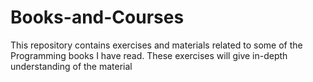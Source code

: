 # Books-and-Courses

This repository contains exercises and materials related to some of the Programming books I have read. These exercises will give in-depth understanding of the material
